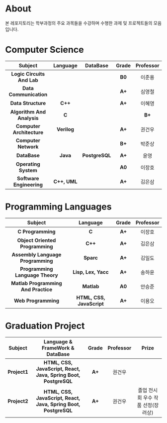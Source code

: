 # About
본 레포지토리는 학부과정의 주요 과목들을 수강하며 수행한 과제 및 프로젝트들의 모음입니다.

# Computer Science
| Subject                         | Language                 | DataBase| Grade |Professor |
|:-------------------------------:|:------------------------:|:-----:|:-----:|:-----:|
| **Logic Circuits And Lab**               |                     || **B0**|이준용|
| **Data Communication** |                   || **A+**|심영철|
| **Data Structure** | **C++**             || **A+**|이혜영|
| **Algorithm And Analysis**|**C**               |                     || **B+**|하란|
| **Computer Architecture** | **Verilog**                  || **A+**|권건우|
| **Computer Network** |               || **B+**|박준상|
| **DataBase** | **Java**      |**PostgreSQL**| **A+**|윤영|
| **Operating System**             | | | **A0**|이장호|
| **Software Engineering** | **C++, UML**              || **A+**|김은삼|

# Programming Languages

| Subject                         | Language                 | Grade |Professor |
|:-------------------------------:|:------------------------:|:-----:|:-----:|
| **C Programming**               | **C**                    | **A+**|이장호|
| **Object Oriented Programming** | **C++**                  | **A+**|김은삼|
| **Assembly Language Programming** | **Sparc**              | **A+**|김일도|
| **Programming Language Theory** | **Lisp, Lex, Yacc**      | **A+**|송하윤|
| **Matlab Programming And Practice** | **Matlab**             | **A0**|안승준|
| **Web Programming**             | **HTML, CSS, JavaScript**| **A+**|이용오|

# Graduation Project
| Subject                         | Language & FrameWork & DataBase            | Grade |Professor |Prize |
|:-------------------------------:|:------------------------:|:-----:|:-----:|:------------------------:|
| **Project1**| **HTML, CSS, JavaScript, React, Java, Spring Boot, PostgreSQL**| **A+**| 권건우| 
| **Project2**| **HTML, CSS, JavaScript, React, Java, Spring Boot, PostgreSQL**| **A+**| 권건우| 졸업 전시회 우수 작품 선정(장려상) |
